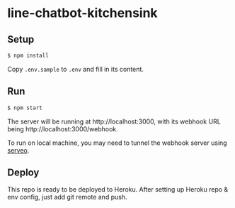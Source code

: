 # line-chatbot-kitchensink

## Setup

```bash
$ npm install
```

Copy `.env.sample` to `.env` and fill in its content.

## Run

```bash
$ npm start
```

The server will be running at http://localhost:3000, with its webhook URL being
http://localhost:3000/webhook.

To run on local machine, you may need to tunnel the webhook server using [serveo](https://serveo.net/).

## Deploy

This repo is ready to be deployed to Heroku.
After setting up Heroku repo & env config, just add git remote and push.
